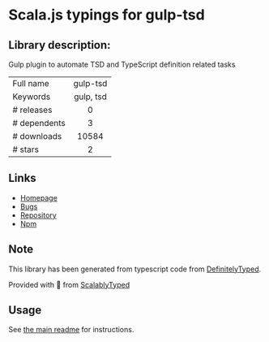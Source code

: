 
# Scala.js typings for gulp-tsd


## Library description:
Gulp plugin to automate TSD and TypeScript definition related tasks

|                    |                 |
| ------------------ | :-------------: |
| Full name          | gulp-tsd |
| Keywords           | gulp, tsd |
| # releases         | 0 |
| # dependents       | 3 |
| # downloads        | 10584 |
| # stars            | 2 |

## Links
- [Homepage](https://github.com/moznion/gulp-tsd)
- [Bugs](https://github.com/moznion/gulp-tsd/issues)
- [Repository](https://github.com/moznion/gulp-tsd)
- [Npm](https://www.npmjs.com/package/gulp-tsd)
    


## Note
This library has been generated from typescript code from [DefinitelyTyped](https://definitelytyped.org).

Provided with :purple_heart: from [ScalablyTyped](https://github.com/oyvindberg/ScalablyTyped)

## Usage
See [the main readme](../../readme.md) for instructions.


